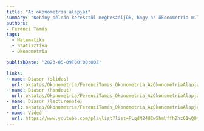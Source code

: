 ```yaml
---
title: "Az ökonometria alapjai"
summary: "Néhány példán keresztül megbeszéljük, hogy az ökonometria milyen feladatok megoldását tűzi ki célul, majd bevezetjük az alapfogalmakat, hogy aztán elkezdhessünk dolgozni a problémák megoldásának irányában."
authors:
- Ferenci Tamás
tags:
  - Matematika
  - Statisztika
  - Ökonometria

publishDate: '2023-05-09T00:00:00Z'

links:
- name: Diasor (slides)
  url: oktatas/Okonometria/FerenciTamas_Okonometria_AzOkonometriaAlapjai_slides.pdf
- name: Diasor (handout)
  url: oktatas/Okonometria/FerenciTamas_Okonometria_AzOkonometriaAlapjai_handout.pdf
- name: Diasor (lecturenote)
  url: oktatas/Okonometria/FerenciTamas_Okonometria_AzOkonometriaAlapjai_lecturenote.pdf
- name: Videó
  url: https://www.youtube.com/playlist?list=PLqdN24UCw5hmUffhZhz61wQOfHqksS5CP
---
```

